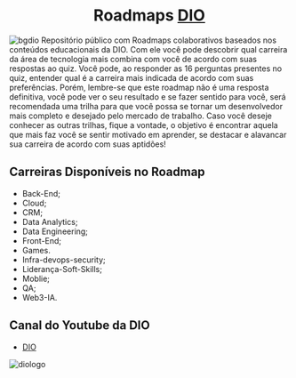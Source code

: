 # <h1 align="center"> Roadmaps [DIO](https://dio.me) </h1>
![bgdio](https://user-images.githubusercontent.com/81529238/214918874-84b005cc-2ee9-48dc-bb4c-b0aaf773a5d0.png)
Repositório público com Roadmaps colaborativos baseados nos conteúdos educacionais da DIO.
Com ele você pode descobrir qual carreira da área de tecnologia mais combina com você de acordo com suas respostas ao quiz.
Você pode, ao responder as 16 perguntas presentes no quiz, entender qual é a carreira mais indicada de acordo com suas preferências.
Porém, lembre-se que este roadmap não é uma resposta definitiva, você pode ver o seu resultado e se fazer sentido para você, será recomendada uma trilha para que você possa se tornar um desenvolvedor mais completo e desejado pelo mercado de trabalho.
Caso você deseje conhecer as outras trilhas, fique a vontade, o objetivo é encontrar aquela que mais faz você se sentir motivado em aprender, se destacar e alavancar sua carreira de acordo com suas aptidões!

## Carreiras Disponíveis no Roadmap
- Back-End;
- Cloud;
- CRM;
- Data Analytics;
- Data Engineering;
- Front-End;
- Games.
- Infra-devops-security;
- Liderança-Soft-Skills;
- Moblie;
- QA;
- Web3-IA.

## Canal do Youtube da DIO
  - [DIO](https://www.youtube.com/@diomakethechange)
  
![diologo](https://user-images.githubusercontent.com/81529238/214918424-b0209f5e-02fb-4bd1-8806-ca79eab35f59.png)

